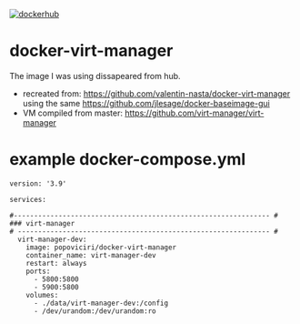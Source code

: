 [![dockerhub](https://github.com/popoviciri/docker-virt-manager/actions/workflows/docker-publish.yml/badge.svg)](https://github.com/popoviciri/docker-virt-manager/actions/workflows/docker-publish.yml)
# docker-virt-manager
The image I was using dissapeared from hub.
- recreated from: https://github.com/valentin-nasta/docker-virt-manager using the same https://github.com/jlesage/docker-baseimage-gui
- VM compiled from master: https://github.com/virt-manager/virt-manager

# example docker-compose.yml
```
version: '3.9'

services:

#--------------------------------------------------------------- #
### virt-manager
# -------------------------------------------------------------- #
  virt-manager-dev:
    image: popoviciri/docker-virt-manager
    container_name: virt-manager-dev
    restart: always
    ports:
      - 5800:5800
      - 5900:5800
    volumes:
      - ./data/virt-manager-dev:/config
      - /dev/urandom:/dev/urandom:ro
```
